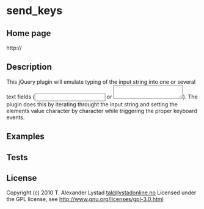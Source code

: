 send_keys
====================

Home page
---------------------

http://


Description
---------------------

This jQuery plugin will emulate typing of the input string into one or several
text fields (<input type="text" /> or <textarea></textarea>). The plugin does
this by iterating throught the input string and setting the elements value
character by character while triggering the proper keyboard events.


Examples
---------------------



Tests
---------------------



License
---------------------
Copyright (c) 2010 T. Alexander Lystad <tal@lystadonline.no>
Licensed under the GPL license, see http://www.gnu.org/licenses/gpl-3.0.html